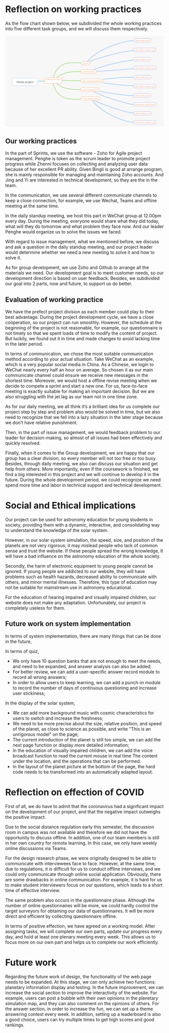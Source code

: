 

# **Reflection on working practices**

As the flow chart shown below, we subdivided the whole working practices into five different task groups, and we will discuss them respectively.

![](Aspose.Words.531f5ca3-5617-4558-bb77-a875a407d992.001.png)



## **Our working practices**

In the part of Sprints, we use the software - Zoho for Agile project management. Penghe is token as the scrum leader to promote project progress while Zhenni focuses on collecting and analyzing user data because of her excellent PR ability. Given Bingli is good at arrange program, she is mainly responsible for managing and maintaining Zoho accounts. And Jing and Yi are interested in technical development, so they are the in the team.

In the communication, we use several different communicate channels to keep a close connection, for example, we use Wechat, Teams and offline meeting at the same time.

In the daily standup meeting, we host this part in WeChat group at 12.00pm every day. During the meeting, everyone would share what they did today, what will they do tomorrow and what problem they face now. And our leader Penghe would organize us to solve the issues we faced.

With regard to issue management, what we mentioned before, we discuss and ask a question in the daily standup meeting, and our project leader would determine whether we need a new meeting to solve it and how to solve it.

As for group development, we use Zoho and Github to arrange all the materials we need. Our development goal is to meet customer needs, so our development direction is based on user feedback. Besides, we subdivided our goal into 2 parts, now and future, to support us do better.



## **Evaluation of working practice**

We have the prefect project division as each member could play to their best advantage. During the project development cycle, we have a close cooperation, so our project can run smoothly. However, the schedule at the beginning of the project is not reasonable, for example, our questionnaire is not timely so that we spent loads of time to modify the content of project. But luckily, we found out it in time and made changes to avoid lacking time in the later period.

In terms of communication, we chose the most suitable communication method according to your actual situation. Take WeChat as an example, which is a very popular social media in China. As a Chinese, we login to WeChat nearly every half an hour on average. So chosen it as our main communicate channel could ensure we receive new messages in the shortest time. Moreover, we would host a offline revise meeting when we decide to compete a sprint and start a new one. For us, face-to-face meeting is exactly suitable for making an important decision. But we are also struggling with the jet lag as our team not in one time zone.

As for our daily meeting, we all think it’s a brilliant idea for us complete our project step by step and problem also would be solved in time, but we also need to recognize that we fell into a lazy situation in the later stage because we don’t have relative punishment. 

Then, in the part of issue management, we would feedback problem to our leader for decision-making, so almost of all issues had been effectively and quickly resolved. 

Finally, when it comes to the Group development, we are happy that our group has a clear division, so every member will not too free or too busy. Besides, through daily meeting, we also can discuss our situation and get help from others. More importantly, even if the coursework is finished, we find a big interested in this project and we will continue to develop it in the future. During the whole development period, we could recognize we need spend more time and labor in technical support and technical development.  



# Social and Ethical implications 

Our project can be used for astronomy education for young students in society, providing them with a dynamic, interactive, and consolidating way to understand the knowledge of the solar system.

However, in our solar system simulation, the speed, size, and position of the planets are not very rigorous; it may mislead people who lack of common sense and trust the website. If these people spread the wrong knowledge, It will have a bad influence on the astronomy education of the whole society.

Secondly, the harm of electronic equipment to young people cannot be ignored. If young people are addicted to our website, they will have problems such as health hazards, decreased ability to communicate with others, and minor mental illnesses. Therefore, this type of education may not be suitable for mainstream use in  astronomy educational.

For the education of hearing impaired and visually impaired children, our website does not make any adaptation. Unfortunately, our project is completely useless for them.



## Future work on system implementation

In terms of system implementation, there are many things that can be done in the future,

In terms of quiz, 

-  We only have 10 question banks that are not enough to meet the needs, and need to be expanded, and answer analysis can also be added; 
- For better review, we can add a user-specific answer record module to record all wrong answers; 
- In order to allow users to keep learning, we can add a punch-in module to record the number of days of continuous questioning and increase user stickiness;

In the display of the solar system, 

- We can add more background music with cosmic characteristics for users to switch and increase the freshness; 
- We need to be more precise about the size, relative position, and speed of the planet, as close to science as possible, and write "This is an unrigorous model" on the page;
- The current introduction of the planet is still too simple, we can add the next page function or display more detailed information;
-  In the education of visually impaired children, we can add the voice broadcast function to read the current mouse in real time The content under the location, and the operations that can be performed.
- In the layout of the planet picture at the bottom of the page, the hard code needs to be transformed into an automatically adapted layout.


# **Reflection on effection of COVID**

First of all, we do have to admit that the coronavirus had a significant impact on the development of our project, and that the negative impact outweighs the positive impact.

Due to the social distance regulation early this semester, the discussion room in campus was not available and therefore we did not have the opportunity to discuss offline. In addition, one of our team members is still in her own country for remote learning. In this case, we only have weekly online discussions via Teams.

For the design research phase, we were originally designed to be able to communicate with interviewees face to face. However, at the same time, due to regulations, it is difficult for us to conduct offline interviews, and we could only communicate through online social application. Obviously, there are some drawbacks in online communication. For example, it is hard for us to make student interviewers focus on our questions, which leads to a short time of effective interview.

The same problem also occurs in the questionnaire phase. Although the number of online questionnaires will be more, we could hardly control the target surveyors for obtaining our data of questionnaires. It will be more direct and efficient by collecting questionnaire offline.

In terms of positive effection, we have agreed on a working model. After assigning tasks, we will complete our own parts, update our progress every day, and hold at least one plenary meeting every week. This allows us to focus more on our own part and helps us to complete our work efficiently.

# **Future work**

Regarding the future work of design, the functionality of the web page needs to be expanded. At this stage, we can only achieve two functions: planetary information display and testing. In the future improvement, we can increase the social section to improve the interactivity of the website. For example, users can post a bubble with their own opinions in the planetary simulation map, and they can also comment on the opinions of others. For the answer section, in order to increase the fun, we can set up a theme answering contest every week. In addition, setting up a leaderboard is also a good choice, users can try multiple times to get high scores and good rankings.
